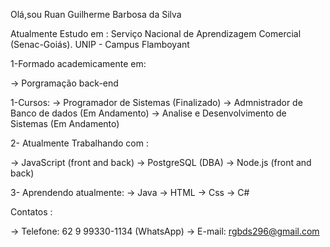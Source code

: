 Olá,sou Ruan Guilherme Barbosa da Silva

Atualmente Estudo em : Serviço Nacional de Aprendizagem Comercial (Senac-Goiás). 
UNIP - Campus Flamboyant

  1-Formado academicamente em:
  
  -> Porgramação  back-end 

  1-Cursos:
  -> Programador de Sistemas (Finalizado)
  -> Admnistrador de Banco de dados (Em Andamento)
  -> Analise e Desenvolvimento de Sistemas (Em Andamento)
  
  2- Atualmente Trabalhando com :
  
  -> JavaScript (front and back)
  -> PostgreSQL (DBA)
  -> Node.js (front and back)

  3- Aprendendo atualmente: 
  -> Java
  -> HTML
  -> Css
  -> C#
  
 Contatos :

  -> Telefone: 62 9 99330-1134 (WhatsApp)
  -> E-mail: rgbds296@gmail.com
